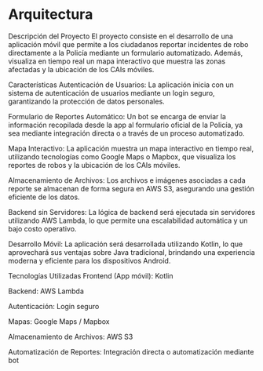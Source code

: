 # Arquitectura
Descripción del Proyecto
El proyecto consiste en el desarrollo de una aplicación móvil que permite a los ciudadanos reportar incidentes de robo directamente a la Policía mediante un formulario automatizado. Además, visualiza en tiempo real un mapa interactivo que muestra las zonas afectadas y la ubicación de los CAIs móviles.

Características
Autenticación de Usuarios:
La aplicación inicia con un sistema de autenticación de usuarios mediante un login seguro, garantizando la protección de datos personales.

Formulario de Reportes Automático:
Un bot se encarga de enviar la información recopilada desde la app al formulario oficial de la Policía, ya sea mediante integración directa o a través de un proceso automatizado.

Mapa Interactivo:
La aplicación muestra un mapa interactivo en tiempo real, utilizando tecnologías como Google Maps o Mapbox, que visualiza los reportes de robos y la ubicación de los CAIs móviles.

Almacenamiento de Archivos:
Los archivos e imágenes asociadas a cada reporte se almacenan de forma segura en AWS S3, asegurando una gestión eficiente de los datos.

Backend sin Servidores:
La lógica de backend será ejecutada sin servidores utilizando AWS Lambda, lo que permite una escalabilidad automática y un bajo costo operativo.

Desarrollo Móvil:
La aplicación será desarrollada utilizando Kotlin, lo que aprovechará sus ventajas sobre Java tradicional, brindando una experiencia moderna y eficiente para los dispositivos Android.

Tecnologías Utilizadas
Frontend (App móvil): Kotlin

Backend: AWS Lambda

Autenticación: Login seguro

Mapas: Google Maps / Mapbox

Almacenamiento de Archivos: AWS S3

Automatización de Reportes: Integración directa o automatización mediante bot
